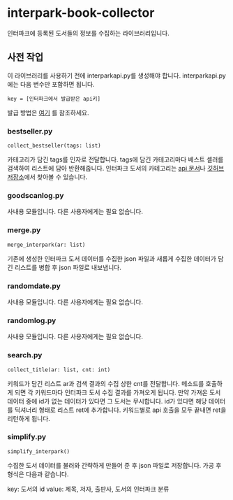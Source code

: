 interpark-book-collector
========================
인터파크에 등록된 도서들의 정보를 수집하는 라이브러리입니다.

## 사전 작업
이 라이브러리를 사용하기 전에 interparkapi.py를 생성해야 합니다.
interparkapi.py에는 다음 변수만 포함하면 됩니다.
```
key = [인터파크에서 발급받은 api키]
```
발급 방법은 [여기][apitutorial] 를 참조하세요.

### bestseller.py
```
collect_bestseller(tags: list)
```
카테고리가 담긴 tags를 인자로 전달합니다.
tags에 담긴 카테고리마다 베스트 셀러를 검색하여 리스트에 담아 반환해줍니다.
인터파크 도서의 카테고리는 [api 문서][interparkdocu]나 [깃허브 저장소][nicotina]에서 찾아볼 수 있습니다.

### goodscanlog.py
사내용 모듈입니다. 다른 사용자에게는 필요 없습니다.

### merge.py
```
merge_interpark(ar: list)
```
기존에 생성한 인터파크 도서 데이터를 수집한 json 파일과 새롭게 수집한 데이터가 담긴 리스트를 병합 후 json 파일로 내보냅니다.

### randomdate.py
사내용 모듈입니다. 다른 사용자에게는 필요 없습니다.

### randomlog.py
사내용 모듈입니다. 다른 사용자에게는 필요 없습니다.

### search.py
```
collect_title(ar: list, cnt: int)
```
키워드가 담긴 리스트 ar과 검색 결과의 수집 상한 cnt를 전달합니다.
메소드를 호출하게 되면 각 키워드마다 인터파크 도서 수집 결과를 가져오게 됩니다.
만약 가져온 도서 데이터 중에 id가 없는 데이터가 있다면 그 도서는 무시합니다.
id가 있다면 해당 데이터를 딕셔너리 형태로 리스트 ret에 추가합니다.
키워드별로 api 호출을 모두 끝내면 ret을 리턴하게 됩니다.

### simplify.py
```
simplify_interpark()
```
수집한 도서 데이터를 불러와 간략하게 만들어 준 후 json 파일로 저장합니다.
가공 후 형식은 다음과 같습니다.

key: 도서의 id
value: 제목, 저자, 출판사, 도서의 인터파크 분류

[apitutorial]: https://blog.soobinpark.com/166 "티스토리 블로그"
[interparkdocu]: http://book.interpark.com/bookPark/html/bookpinion/api_booksearch.html "인터파크 api 문서"
[nicotina]: https://github.com/nicotina04/interpark-book-category "인터파크 api json 데이터"
